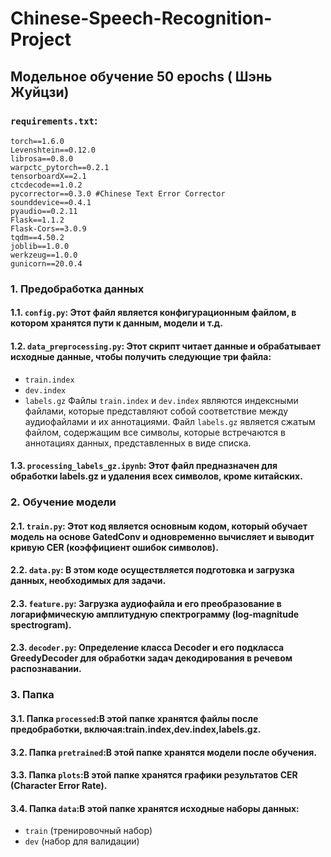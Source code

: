 # Chinese-Speech-Recognition-Project
## Модельное обучение 50 epochs ( Шэнь Жуйцзи)
### `requirements.txt`: 

```text
torch==1.6.0
Levenshtein==0.12.0
librosa==0.8.0
warpctc_pytorch==0.2.1
tensorboardX==2.1
ctcdecode==1.0.2
pycorrector==0.3.0 #Chinese Text Error Corrector
sounddevice==0.4.1
pyaudio==0.2.11
Flask==1.1.2
Flask-Cors==3.0.9
tqdm==4.50.2
joblib==1.0.0
werkzeug==1.0.0
gunicorn==20.0.4
```
### 1. Предобработка данных
#### 1.1. `config.py`: Этот файл является конфигурационным файлом, в котором хранятся пути к данным, модели и т.д.
#### 1.2. `data_preprocessing.py`: Этот скрипт читает данные и обрабатывает исходные данные, чтобы получить следующие три файла:
- `train.index`
- `dev.index`
- `labels.gz`
Файлы `train.index` и `dev.index` являются индексными файлами, которые представляют собой соответствие между аудиофайлами и их аннотациями.
Файл `labels.gz` является сжатым файлом, содержащим все символы, которые встречаются в аннотациях данных, представленных в виде списка.
#### 1.3. `processing_labels_gz.ipynb`: Этот файл предназначен для обработки labels.gz и удаления всех символов, кроме китайских.

### 2. Обучение модели
#### 2.1. `train.py`: Этот код является основным кодом, который обучает модель на основе GatedConv и одновременно вычисляет и выводит кривую CER (коэффициент ошибок символов).
#### 2.2. `data.py`: В этом коде осуществляется подготовка и загрузка данных, необходимых для задачи.
#### 2.3. `feature.py`: Загрузка аудиофайла и его преобразование в логарифмическую амплитудную спектрограмму (log-magnitude spectrogram).
#### 2.3. `decoder.py`: Определение класса Decoder и его подкласса GreedyDecoder для обработки задач декодирования в речевом распознавании.

### 3. Папка
#### 3.1. Папка `processed`:В этой папке хранятся файлы после предобработки, включая:train.index,dev.index,labels.gz.
#### 3.2. Папка `pretrained`:В этой папке хранятся модели после обучения.
#### 3.3. Папка `plots`:В этой папке хранятся графики результатов CER (Character Error Rate).
#### 3.4. Папка `data`:В этой папке хранятся исходные наборы данных:
- `train` (тренировочный набор)
- `dev` (набор для валидации)
